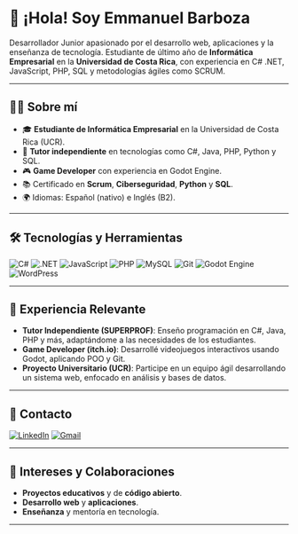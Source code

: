 # 👋 ¡Hola! Soy Emmanuel Barboza

Desarrollador Junior apasionado por el desarrollo web, aplicaciones y la enseñanza de tecnología. Estudiante de último año de **Informática Empresarial** en la **Universidad de Costa Rica**, con experiencia en C# .NET, JavaScript, PHP, SQL y metodologías ágiles como SCRUM.

---

## 👨‍💻 Sobre mí

- 🎓 **Estudiante de Informática Empresarial** en la Universidad de Costa Rica (UCR).
- 💼 **Tutor independiente** en tecnologías como C#, Java, PHP, Python y SQL.
- 🎮 **Game Developer** con experiencia en Godot Engine.
- 📚 Certificado en **Scrum**, **Ciberseguridad**, **Python** y **SQL**.
- 🌍 Idiomas: Español (nativo) e Inglés (B2).

---

## 🛠️ Tecnologías y Herramientas

![C#](https://img.shields.io/badge/C%23-239120?style=for-the-badge&logo=c-sharp&logoColor=white)
![.NET](https://img.shields.io/badge/.NET-512BD4?style=for-the-badge&logo=dotnet&logoColor=white)
![JavaScript](https://img.shields.io/badge/JavaScript-F7DF1E?style=for-the-badge&logo=javascript&logoColor=black)
![PHP](https://img.shields.io/badge/PHP-777BB4?style=for-the-badge&logo=php&logoColor=white)
![MySQL](https://img.shields.io/badge/MySQL-4479A1?style=for-the-badge&logo=mysql&logoColor=white)
![Git](https://img.shields.io/badge/Git-F05032?style=for-the-badge&logo=git&logoColor=white)
![Godot Engine](https://img.shields.io/badge/GODOT-%23FFFFFF.svg?style=for-the-badge&logo=godot-engine)
![WordPress](https://img.shields.io/badge/WordPress-21759B?style=for-the-badge&logo=wordpress&logoColor=white)

---

## 📌 Experiencia Relevante

- **Tutor Independiente (SUPERPROF)**: Enseño programación en C#, Java, PHP y más, adaptándome a las necesidades de los estudiantes.
- **Game Developer (itch.io)**: Desarrollé videojuegos interactivos usando Godot, aplicando POO y Git.
- **Proyecto Universitario (UCR)**: Participe en un equipo ágil desarrollando un sistema web, enfocado en análisis y bases de datos.

---

## 📲 Contacto

[![LinkedIn](https://img.shields.io/badge/LinkedIn-0077B5?style=for-the-badge&logo=linkedin&logoColor=white)](https://www.linkedin.com/in/emmanuel-barboza-mora) 
[![Gmail](https://img.shields.io/badge/Gmail-D14836?style=for-the-badge&logo=gmail&logoColor=white)](mailto:barbozaprogra18@gmail.com)

---

## 🌱 Intereses y Colaboraciones

- **Proyectos educativos** y de **código abierto**.
- **Desarrollo web** y **aplicaciones**.
- **Enseñanza** y mentoría en tecnología.

---

<!---
EmmanuelBarboza/EmmanuelBarboza es un repositorio especial porque su `README.md` aparece en tu perfil de GitHub.
--->
